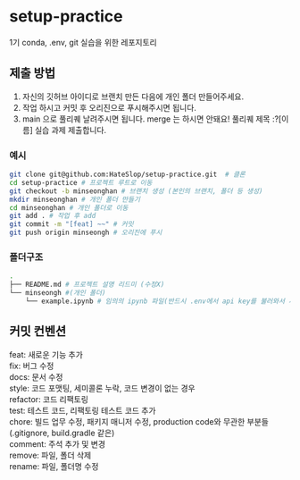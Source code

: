# setup-practice
1기 conda, .env, git 실습을 위한 레포지토리

## 제출 방법

1. 자신의 깃허브 아이디로 브랜치 만든 다음에 개인 폴더 만들어주세요.
2. 작업 하시고 커밋 후 오리진으로 푸시해주시면 됩니다.
3. main 으로 풀리퀘 날려주시면 됩니다. merge 는 하시면 안돼요! 풀리퀘 제목 :?[이름] 실습 과제 제출합니다.

### 예시

```bash
git clone git@github.com:HateSlop/setup-practice.git  # 클론
cd setup-practice # 프로젝트 루트로 이동
git checkout -b minseonghan # 브랜치 생성 (본인의 브랜치, 폴더 등 생성)
mkdir minseonghan # 개인 폴더 만들기
cd minseonghan # 개인 폴더로 이동
git add . # 작업 후 add
git commit -m "[feat] ~~" # 커밋
git push origin minseongh # 오리진에 푸시
```

### 폴더구조

```bash
.
├── README.md # 프로젝트 설명 리드미 (수정X)
└── minseongh #(개인 폴더)
    └── example.ipynb # 임의의 ipynb 파일(반드시 .env에서 api key를 불러와서 사용해야 함)
```

## 커밋 컨벤션

feat: 새로운 기능 추가  
fix: 버그 수정  
docs: 문서 수정  
style: 코드 포맷팅, 세미콜론 누락, 코드 변경이 없는 경우  
refactor: 코드 리팩토링  
test: 테스트 코드, 리팩토링 테스트 코드 추가  
chore: 빌드 업무 수정, 패키지 매니저 수정, production code와 무관한 부분들 (.gitignore, build.gradle 같은)  
comment: 주석 추가 및 변경  
remove: 파일, 폴더 삭제  
rename: 파일, 폴더명 수정
